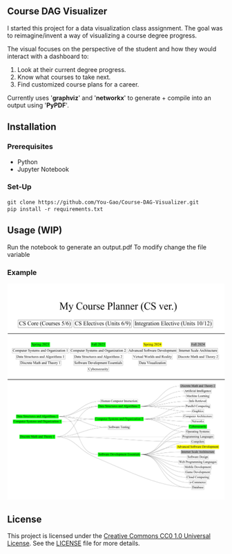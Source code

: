 ## Course DAG Visualizer
I started this project for a data visualization class assignment. The goal was to reimagine/invent a way of visualizing a course degree progress. 

The visual focuses on the perspective of the student and how they would interact with a dashboard to:
1. Look at their current degree progress.
2. Know what courses to take next.
3. Find customized course plans for a career.

Currently uses '**graphviz**' and '**networkx**' to generate + compile into an output using '**PyPDF**'.

## Installation

### Prerequisites

- Python
- Jupyter Notebook

### Set-Up
```
git clone https://github.com/You-Gao/Course-DAG-Visualizer.git
pip install -r requirements.txt
```

## Usage (WIP)
Run the notebook to generate an output.pdf
To modify change the file variable

### Example
![Alt Text](output.jpg)

## License
This project is licensed under the [Creative Commons CC0 1.0 Universal License](https://creativecommons.org/publicdomain/zero/1.0/). See the [LICENSE](LICENSE) file for more details.
